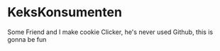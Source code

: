 # KeksKonsumenten
Some Friend and I make cookie Clicker, he's never used Github, this is gonna be fun
